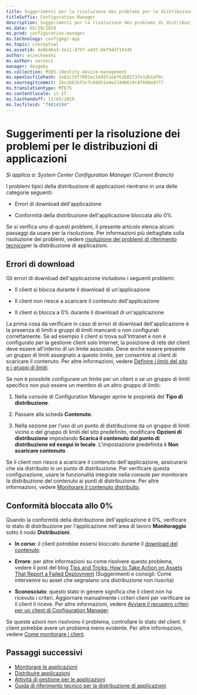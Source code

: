 ```yaml
---
title: Suggerimenti per la risoluzione dei problemi per le distribuzioni di app
titleSuffix: Configuration Manager
description: Suggerimenti per la risoluzione dei problemi di distribuzione dell'applicazione in System Center Configuration Manager
ms.date: 05/29/2019
ms.prod: configuration-manager
ms.technology: configmgr-app
ms.topic: conceptual
ms.assetid: 4e8b46a3-3e11-475f-a4d7-6bf9ddf14145
author: aczechowski
ms.author: aaroncz
manager: dougeby
ms.collection: M365-identity-device-management
ms.openlocfilehash: 1eb1c19f7001ac144551e8f63b8273fe1db1df8c
ms.sourcegitcommit: 1bccb61bf3c7c69d51e0e224d0619c8f608e8777
ms.translationtype: MTE75
ms.contentlocale: it-IT
ms.lasthandoff: 12/05/2019
ms.locfileid: "74814194"
---
```

# <a name="troubleshooting-tips-for-application-deployments"></a>Suggerimenti per la risoluzione dei problemi per le distribuzioni di applicazioni

*Si applica a: System Center Configuration Manager (Current Branch)*

I problemi tipici della distribuzione di applicazioni rientrano in una delle categorie seguenti:

- Errori di download dell'applicazione

- Conformità della distribuzione dell'applicazione bloccata allo 0%

Se si verifica uno di questi problemi, il presente articolo elenca alcuni passaggi da usare per la risoluzione. Per informazioni più dettagliate sulla risoluzione dei problemi, vedere [risoluzione dei problemi di riferimento tecnico](/sccm/apps/understand/app-deployment-technical-reference)per la distribuzione di applicazioni.


## <a name="download-failures"></a>Errori di download

Gli errori di download dell'applicazione includono i seguenti problemi:

- Il client si blocca durante il download di un'applicazione

- Il client non riesce a scaricare il contenuto dell'applicazione

- Il client si blocca a 0% durante il download di un'applicazione

La prima cosa da verificare in caso di errori di download dell'applicazione è la presenza di limiti e gruppi di limiti mancanti o non configurati correttamente. Se ad esempio il client si trova sull'Intranet e non è configurato per la gestione client solo Internet, la posizione di rete del client deve essere all'interno di un limite associato. Deve anche essere presente un gruppo di limiti assegnato a questo limite, per consentire al client di scaricare il contenuto. Per altre informazioni, vedere [Definire i limiti del sito e i gruppi di limiti](/sccm/core/servers/deploy/configure/define-site-boundaries-and-boundary-groups).

Se non è possibile configurare un limite per un client o se un gruppo di limiti specifico non può essere un membro di un altro gruppo di limiti:

1. Nella console di Configuration Manager aprire le proprietà del **Tipo di distribuzione**.  

1. Passare alla scheda **Contenuto**.

1. Nella sezione per l'uso di un punto di distribuzione da un gruppo di limiti vicino o del gruppo di limiti del sito predefinito, modificare **Opzioni di distribuzione** impostando **Scarica il contenuto dal punto di distribuzione ed esegui in locale**. L'impostazione predefinita è **Non scaricare contenuto**.

Se il client non riesce a scaricare il contenuto dell'applicazione, assicurarsi che sia distribuito in un punto di distribuzione. Per verificare questa configurazione, usare le funzionalità integrate nella console per monitorare la distribuzione del contenuto ai punti di distribuzione. Per altre informazioni, vedere [Monitorare il contenuto distribuito](/sccm/core/servers/deploy/configure/monitor-content-you-have-distributed).  


## <a name="compliance-stuck-at-0"></a>Conformità bloccata allo 0%

Quando la conformità della distribuzione dell'applicazione è 0%, verificare lo stato di distribuzione per l'applicazione nell'area di lavoro **Monitoraggio** sotto il nodo **Distribuzioni**.

- **In corso**: il client potrebbe essersi bloccato durante il [download del contenuto](#download-failures)

- **Errore**: per altre informazioni su come risolvere questo problema, vedere il post del blog [Tips and Tricks: How to Take Action on Assets That Report a Failed Deployment](https://techcommunity.microsoft.com/t5/Configuration-Manager-Archive/Tips-and-Tricks-How-to-Take-Action-on-Assets-That-Report-a/ba-p/273019) (Suggerimenti e consigli: Come intervenire su asset che segnalano una distribuzione non riuscita)

- **Sconosciuto**: questo stato in genere significa che il client non ha ricevuto i criteri. Aggiornare manualmente i criteri client per verificare se il client li riceve. Per altre informazioni, vedere [Avviare il recupero criteri per un client di Configuration Manager](/sccm/core/clients/manage/manage-clients#BKMK_PolicyRetrieval).
  
Se queste azioni non risolvono il problema, controllare lo stato del client. Il client potrebbe avere un problema meno evidente. Per altre informazioni, vedere [Come monitorare i client](/sccm/core/clients/manage/monitor-clients).


## <a name="next-steps"></a>Passaggi successivi

- [Monitorare le applicazioni](/sccm/apps/deploy-use/monitor-applications-from-the-console)
- [Distribuire applicazioni](/sccm/apps/deploy-use/deploy-applications)
- [Attività di gestione per le applicazioni](/sccm/apps/deploy-use/management-tasks-applications)
- [Guida di riferimento tecnico per la distribuzione di applicazioni](/sccm/apps/understand/app-deployment-technical-reference)

